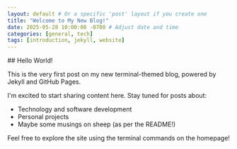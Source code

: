 ```yaml
---
layout: default # Or a specific 'post' layout if you create one
title: "Welcome to My New Blog!"
date: 2025-05-28 10:00:00 -0700 # Adjust date and time
categories: [general, tech]
tags: [introduction, jekyll, website]
---
```


<div class="page-content">
## Hello World!

This is the very first post on my new terminal-themed blog, powered by Jekyll and GitHub Pages.

I'm excited to start sharing content here. Stay tuned for posts about:
* Technology and software development
* Personal projects
* Maybe some musings on sheep (as per the README!)

Feel free to explore the site using the terminal commands on the homepage!
</div>